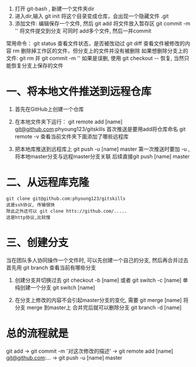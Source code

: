 1. 打开 git-bash , 新建一个文件夹dir
2. 进入dir,输入 git init 将这个目录变成仓库，会出现一个隐藏文件 .git 
3. 添加文件: 编辑保存一个文件, 然后
    git add <filename>    将文件放入暂存区
    git commit -m ''      将文件提交到分支
可同时 add多个文件, 然后一并commit

常用命令：
git status   查看文件状态，是否被改动过
git diff     查看文件被修改的内容
rm  <filename>  删除掉工作区的文件，但分支上的文件并没有被删除
如果想删除分支上的文件:   git rm <filename>  并 git commit -m ''
如果是误删, 使用 git checkout -- <filename> 恢复, 当然只能恢复分支上保存的文件


# 一、将本地文件推送到远程仓库
1. 首先在GitHub上创建一个仓库
2. 在本地文件夹下运行：
git remote add [name] git@github.com:phyoung123/gitskills
    首次推送是要用add将仓库命名
    git remote -v 查看当前文件夹下面添加了哪些远程库

3. 把本地库推送到远程库上
    git push -u [name] master
    第一次推送时要加 -u ,将本地master分支与远程master分支关联
    后续直接git push [name] master


# 二、从远程库克隆
    git clone git@github.com:phyoung123/gitskills 
    这是ssh协议, 传输很快
    除此之外还可以 git clone htts://github.com/.....
    这是http协议,比较慢

# 三、创建分支
当在团队多人协同操作一个文件时, 可以先创建一个自己的分支, 然后再合并过去
首先用 git branch 查看当前有哪些分支

1. 创建分支并切换过去
    git checkout -b [name] 或者 git switch -c [name]
    单纯创建一个分支
    git switch [name]

2. 在分支上修改的内容不会引起master分支的变化, 需要 git merge [name] 将分支 merge 到master上
    合并完后就可以删除分支 git branch -d [name]

# 总的流程就是

git add → git commit -m '对这次修改的描述' → git remote add [name] git@github.com:... → git push -u [name] master 
